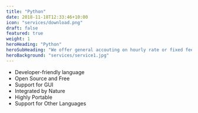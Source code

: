 ```yaml
---
title: "Python"
date: 2018-11-18T12:33:46+10:00
icon: "services/download.png"
draft: false
featured: true
weight: 1
heroHeading: "Python"
heroSubHeading: "We offer general accouting on hourly rate or fixed fee"
heroBackground: "services/service1.jpg"
---
```

<!-- 
&#8226; Developer-friendly language\
&#8226; Open Source and Free\
&#8226; Support for GUI\
&#8226; Integrated by Nature\
&#8226; Highly Portable\
&#8226; Support for Other Languages -->

- Developer-friendly language
- Open Source and Free
- Support for GUI
- Integrated by Nature
- Highly Portable
- Support for Other Languages
